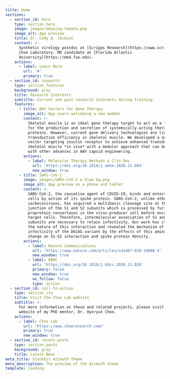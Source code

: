 ```yaml
---
title: Home
sections:
  - section_id: hero
    type: section_hero
    image: images/amazing-tomato.png
    image_alt: App preview
    title: Dr. Cody B. Jackson
    content: >-
      Synthetic virology postdoc at [Scripps Research](https://www.scripps.edu)
      Choe Laboratory. MD candidate at [Florida Atlantic
      University](https://med.fau.edu).
    actions:
      - label: Learn More
        url: '#'
        primary: true
  - section_id: research
    type: section_features
    background: gray
    title: Research Interests
    subtitle: Current and past research interests during training
    features:
      - title: AAV Vectors for Gene Therapy
        image_alt: App users welcoming a new member
        content: >-
          Skeletal muscle is an ideal gene therapy target to act as a factory
          for the production and secretion of systemically-acting therapeutic
          proteins. However, current gene delivery technologies are limited in
          transduction efficiency in skeletal muscle. We developed a novel AAV
          vector targeting insulin receptor to achieve enhanced transduction of
          skeletal muscle *in vivo* with a modular approach that can be combined
          with other advances in AAV capsid engineering.
        actions:
          - label: Molecular Therapy Methods & Clin Dev
            url: 'https://doi.org/10.1016/j.omtm.2020.11.004'
            new_window: true
      - title: SARS-CoV-2
        image: images/SARS-CoV-2 w blue bg.png
        image_alt: App preview on a phone and tablet
        content: >-
          SARS-CoV-2, the causative agent of COVID-19, binds and enters host
          cells by action of its spike protein. SARS-CoV-2, unlike other
          sarbecoviruses, has acquired a multibasic cleavage site at the
          junction of the S1 and S2 subunits which is processed by furin-like
          proprotein convertases in the virus-producer cell before encountering
          target cells. Therefore, intermolecular association of S1 and S2
          subunits are necessary to retain infectivity. Our work has clarified
          the nature of this interaction and revealed the mechanism of increased
          infectivity of the D614G variant by the effects of this amino acid
          change on S1-S2 interaction and spike protein density. 
        actions:
          - label: Nature Communications
            url: 'https://www.nature.com/articles/s41467-020-19808-4'
            new_window: true
          - label: BBRC
            url: 'https://doi.org/10.1016/j.bbrc.2020.11.026'
            primary: false
            new_window: true
            no_follow: false
            type: action
  - section_id: call-to-action
    type: section_cta
    title: Visit the Choe Lab website
    subtitle: >-
      For more information on these and related projects, please visit the
      website of my PhD mentor, Dr. Hyeryun Choe.
    actions:
      - label: Choe Lab
        url: 'https://www.choeresearch.com/'
        primary: true
        new_window: true
  - section_id: recent-posts
    type: section_posts
    background: gray
    title: Latest News
meta_title: Stackbit Azimuth Theme
meta_description: The preview of the Azimuth theme
template: landing
---
```

